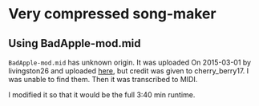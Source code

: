 # Very compressed song-maker


## Using BadApple-mod.mid

`BadApple-mod.mid` has unknown origin. It was uploaded On 2015-03-01 by livingston26 and uploaded [here](https://musescore.com/user/1467236/scores/678091), but credit was given to cherry_berry17.  I was unable to find them.  Then it was transcribed to MIDI.

I modified it so that it would be the full 3:40 min runtime.




